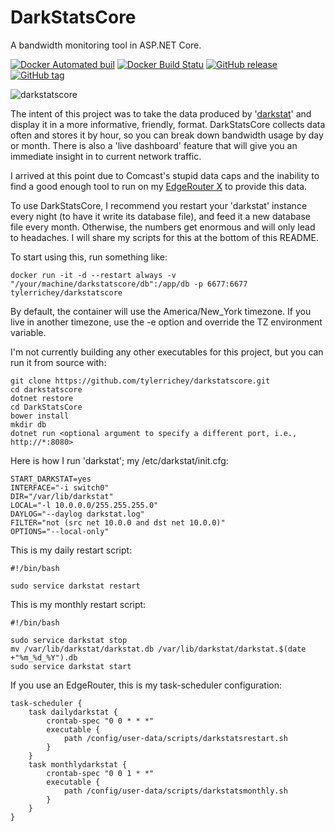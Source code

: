 # DarkStatsCore
A bandwidth monitoring tool in ASP.NET Core.

[![Docker Automated buil](https://img.shields.io/docker/automated/tylerrichey/darkstatscore.svg)](https://hub.docker.com/r/tylerrichey/darkstatscore/)
[![Docker Build Statu](https://img.shields.io/docker/build/tylerrichey/darkstatscore.svg)](https://hub.docker.com/r/tylerrichey/darkstatscore/)
[![GitHub release](https://img.shields.io/github/release/tylerrichey/darkstatscore.svg)]()
[![GitHub tag](https://img.shields.io/github/tag/tylerrichey/darkstatscore.svg)]()

![darkstatscore](https://user-images.githubusercontent.com/11445915/31852482-56177398-b646-11e7-9e30-784382b18eca.png)

The intent of this project was to take the data produced by '[darkstat](https://unix4lyfe.org/darkstat/)' and display it in a more informative, friendly, format. DarkStatsCore collects data often and stores it by hour, so you can break down bandwidth usage by day or month. There is also a 'live dashboard' feature that will give you an immediate insight in to current network traffic.

I arrived at this point due to Comcast's stupid data caps and the inability to find a good enough tool to run on my [EdgeRouter X](https://www.ubnt.com/edgemax/edgerouter-x/) to provide this data.

To use DarkStatsCore, I recommend you restart your 'darkstat' instance every night (to have it write its database file), and feed it a new database file every month. Otherwise, the numbers get enormous and will only lead to headaches. I will share my scripts for this at the bottom of this README.

To start using this, run something like:

```docker run -it -d --restart always -v "/your/machine/darkstatscore/db":/app/db -p 6677:6677 tylerrichey/darkstatscore```

By default, the container will use the America/New_York timezone. If you live in another timezone, use the -e option and override the TZ environment variable.

I'm not currently building any other executables for this project, but you can run it from source with:

```
git clone https://github.com/tylerrichey/darkstatscore.git
cd darkstatscore
dotnet restore
cd DarkStatsCore
bower install
mkdir db
dotnet run <optional argument to specify a different port, i.e., http://*:8080>
```

Here is how I run 'darkstat'; my /etc/darkstat/init.cfg:
```
START_DARKSTAT=yes
INTERFACE="-i switch0"
DIR="/var/lib/darkstat"
LOCAL="-l 10.0.0.0/255.255.255.0"
DAYLOG="--daylog darkstat.log"
FILTER="not (src net 10.0.0 and dst net 10.0.0)"
OPTIONS="--local-only"
```

This is my daily restart script:
```
#!/bin/bash

sudo service darkstat restart
```

This is my monthly restart script:
```
#!/bin/bash

sudo service darkstat stop
mv /var/lib/darkstat/darkstat.db /var/lib/darkstat/darkstat.$(date +"%m_%d_%Y").db
sudo service darkstat start
```

If you use an EdgeRouter, this is my task-scheduler configuration:
```
task-scheduler {
	task dailydarkstat {
		crontab-spec "0 0 * * *"
		executable {
			path /config/user-data/scripts/darkstatsrestart.sh
		}
	}
	task monthlydarkstat {
		crontab-spec "0 0 1 * *"
		executable {
			path /config/user-data/scripts/darkstatsmonthly.sh
		}
	}
}
```
